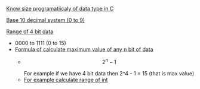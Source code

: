 [Know size programatiicaly of data type in C](https://youtu.be/_9bAlgRzlkc?si=DCGot5EXLF3vbMvW)

[Base 10 decimal system (0 to 9)](https://youtu.be/_9bAlgRzlkc?si=HfiAVNmx3vY9YB04&t=107)

[Range of 4 bit data](https://youtu.be/_9bAlgRzlkc?si=ZuolAfoaIQz8piQV&t=267)
  - 0000 to 1111 (0 to 15) 
- [Formula of calculate maximum value of any n bit of data](https://youtu.be/_9bAlgRzlkc?si=ZSolr5N73tVsxObe&t=327)
    - ```math
        2^n - 1
        ``` 
        For example if we have 4 bit data then 2^4 - 1 = 15 (that is max value)
    - [For example calculate range of int](https://youtu.be/_9bAlgRzlkc?si=fY8SpnICtr8jcpQ1&t=357)